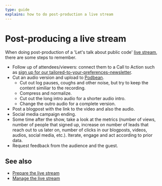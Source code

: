 ```yaml
---
type: guide
explains: how to do post-production a live stream
---
```


# Post-producing a live stream

When doing post-production of a 'Let's talk about  public code' [live stream](index.md), there are some steps to remember.

- Follow up of attendees/viewers: connect them to a Call to Action such as [sign up for our tailored-to-your-preferences-newsletter](https://forms.gle/gn7wR2Eaxbv5g1BF9).
- Cut an audio version and upload to [Podbean](../tool-management/podbean.md).
  - Cut out log pauses, coughs and other noise, but try to keep the content similiar to the recording.
  - Compress and normalize.
  - Cut out the long intro audio for a shorter audio intro.
  - Change the outro audio for a complete version.
- Post a blogpost with the link to the video and also the audio.
- Social media campaign ending.
- Some time after the show, take a look at the metrics (number of views, number of people that signed up, increase on number of leads that reach out to us later on, number of clicks in our blogposts, videos, audios, social media, etc.). Iterate, engage and act according to prior data.
- Request feedback from the audience and the guest.

## See also

- [Prepare the live stream](prepare-live-stream.md)
- [Manage the live stream](manage-live-stream.md)
